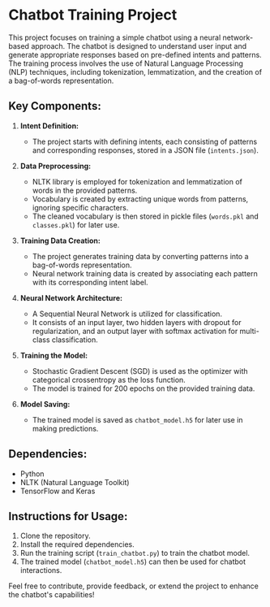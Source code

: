 # Chatbot Training Project

This project focuses on training a simple chatbot using a neural network-based approach. The chatbot is designed to understand user input and generate appropriate responses based on pre-defined intents and patterns. The training process involves the use of Natural Language Processing (NLP) techniques, including tokenization, lemmatization, and the creation of a bag-of-words representation.

## Key Components:
1. **Intent Definition:**
   - The project starts with defining intents, each consisting of patterns and corresponding responses, stored in a JSON file (`intents.json`).
   
2. **Data Preprocessing:**
   - NLTK library is employed for tokenization and lemmatization of words in the provided patterns.
   - Vocabulary is created by extracting unique words from patterns, ignoring specific characters.
   - The cleaned vocabulary is then stored in pickle files (`words.pkl` and `classes.pkl`) for later use.

3. **Training Data Creation:**
   - The project generates training data by converting patterns into a bag-of-words representation.
   - Neural network training data is created by associating each pattern with its corresponding intent label.

4. **Neural Network Architecture:**
   - A Sequential Neural Network is utilized for classification.
   - It consists of an input layer, two hidden layers with dropout for regularization, and an output layer with softmax activation for multi-class classification.

5. **Training the Model:**
   - Stochastic Gradient Descent (SGD) is used as the optimizer with categorical crossentropy as the loss function.
   - The model is trained for 200 epochs on the provided training data.

6. **Model Saving:**
   - The trained model is saved as `chatbot_model.h5` for later use in making predictions.

## Dependencies:
- Python
- NLTK (Natural Language Toolkit)
- TensorFlow and Keras

## Instructions for Usage:
1. Clone the repository.
2. Install the required dependencies.
3. Run the training script (`train_chatbot.py`) to train the chatbot model.
4. The trained model (`chatbot_model.h5`) can then be used for chatbot interactions.

Feel free to contribute, provide feedback, or extend the project to enhance the chatbot's capabilities!
